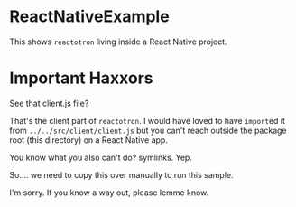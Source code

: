 # ReactNativeExample

This shows `reactotron` living inside a React Native project.


# Important Haxxors

See that client.js file?

That's the client part of `reactotron`.  I would have loved
to have `import`ed it from `../../src/client/client.js` but
you can't reach outside the package root (this directory) on
a React Native app.

You know what you also can't do?  symlinks.  Yep.

So.... we need to copy this over manually to run this sample.

I'm sorry.  If you know a way out, please lemme know.

